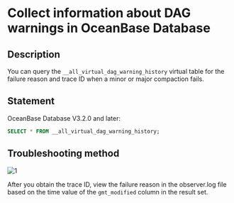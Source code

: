 ﻿# Collect information about DAG warnings in OceanBase Database

## Description

You can query the `__all_virtual_dag_warning_history` virtual table for the failure reason and trace ID when a minor or major compaction fails.

## Statement

OceanBase Database V3.2.0 and later:

```sql
SELECT * FROM __all_virtual_dag_warning_history;
```

## Troubleshooting method

![1](https://obbusiness-private.oss-cn-shanghai.aliyuncs.com/doc/img/ocp/432/%E5%BC%82%E5%B8%B8%E6%A3%80%E6%9F%A51.png)

After you obtain the trace ID, view the failure reason in the observer.log file based on the time value of the `gmt_modified` column in the result set.
